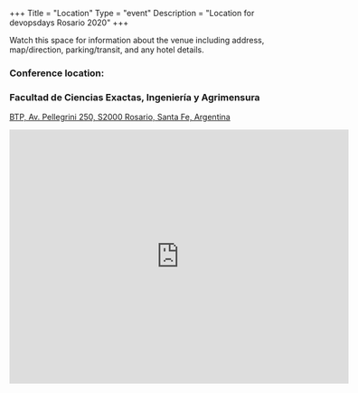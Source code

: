 +++
Title = "Location"
Type = "event"
Description = "Location for devopsdays Rosario 2020"
+++

Watch this space for information about the venue including address, map/direction, parking/transit, and any hotel details.

### <b>Conference location:</b> 
### Facultad de Ciencias Exactas, Ingeniería y Agrimensura<br>
[BTP, Av. Pellegrini 250, S2000 Rosario, Santa Fe, Argentina](https://goo.gl/maps/5XvTmKCSwLr4oU3T8)

<iframe src="https://www.google.com/maps/embed?pb=!1m18!1m12!1m3!1d3347.6982984170145!2d-60.62955089326915!3d-32.95897400971208!2m3!1f0!2f0!3f0!3m2!1i1024!2i768!4f13.1!3m3!1m2!1s0x95b7ab0025fb96ad%3A0x4e711d8cd7e88734!2sFacultad%20de%20Ciencias%20Exactas%2C%20Ingenier%C3%ADa%20y%20Agrimensura!5e0!3m2!1ses-419!2sar!4v1583890154702!5m2!1ses-419!2sar" width="600" height="450" frameborder="0" style="border:0;" allowfullscreen="" aria-hidden="false" tabindex="0"></iframe>

<!-- Uncomment this only if you have set the coordinates for your location in the config yaml. Get Latitude and Longitude of a Point: http://itouchmap.com/latlong.html -->
<!-- {{< event_map >}} -->
